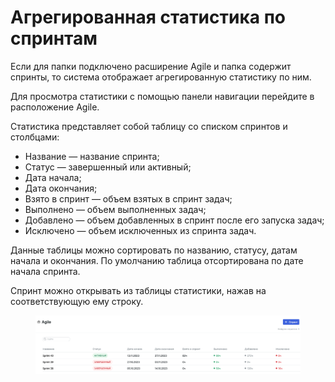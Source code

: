 # Агрегированная статистика по спринтам

Если для папки подключено расширение Agile и папка содержит спринты, то система отображает агрегированную статистику по ним.&#x20;

Для просмотра статистики с помощью панели навигации перейдите в расположение Agile.

Статистика представляет собой таблицу со списком спринтов и столбцами:

* Название — название спринта;
* Статус — завершенный или активный;
* Дата начала;
* Дата окончания;
* Взято в спринт — объем взятых в спринт задач;
* Выполнено — объем выполненных задач;
* Добавлено — объем добавленных в спринт после его запуска задач;
* Исключено — объем исключенных из спринта задач.

Данные таблицы можно сортировать по названию, статусу, датам начала и окончания. По умолчанию таблица отсортирована по дате начала спринта.

Спринт можно открывать из таблицы статистики, нажав на соответствующую ему строку.

<figure><img src="../../../../.gitbook/assets/изображение (5).png" alt=""><figcaption></figcaption></figure>
